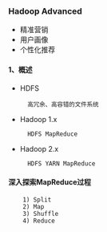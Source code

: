 ### Hadoop Advanced

- 精准营销
- 用户画像
- 个性化推荐

#### 1、概述

- HDFS 

        高冗余、高容错的文件系统
        
- Hadoop 1.x 

        HDFS MapReduce

- Hadoop 2.x 

        HDFS YARN MapReduce
        
#### 深入探索MapReduce过程

        1) Split
        2) Map
        3) Shuffle
        4) Reduce
        
        
    